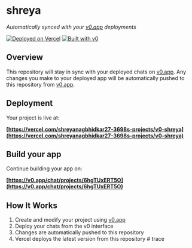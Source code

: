 # shreya

*Automatically synced with your [v0.app](https://v0.app) deployments*

[![Deployed on Vercel](https://img.shields.io/badge/Deployed%20on-Vercel-black?style=for-the-badge&logo=vercel)](https://vercel.com/shreyanagbhidkar27-3698s-projects/v0-shreya)
[![Built with v0](https://img.shields.io/badge/Built%20with-v0.app-black?style=for-the-badge)](https://v0.app/chat/projects/6hgTUxERT5O)

## Overview

This repository will stay in sync with your deployed chats on [v0.app](https://v0.app).
Any changes you make to your deployed app will be automatically pushed to this repository from [v0.app](https://v0.app).

## Deployment

Your project is live at:

**[https://vercel.com/shreyanagbhidkar27-3698s-projects/v0-shreya](https://vercel.com/shreyanagbhidkar27-3698s-projects/v0-shreya)**

## Build your app

Continue building your app on:

**[https://v0.app/chat/projects/6hgTUxERT5O](https://v0.app/chat/projects/6hgTUxERT5O)**

## How It Works

1. Create and modify your project using [v0.app](https://v0.app)
2. Deploy your chats from the v0 interface
3. Changes are automatically pushed to this repository
4. Vercel deploys the latest version from this repository
#   t r a c e  
 